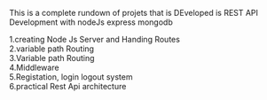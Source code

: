 This is a complete rundown of projets that is DEveloped is REST API Development with nodeJs express mongodb

1.creating Node Js Server and Handing Routes<br>
2.variable path Routing <br>
3.Variable path Routing<br>
4.Middleware<br>
5.Registation, login logout system<br>
6.practical Rest Api architecture<br>

